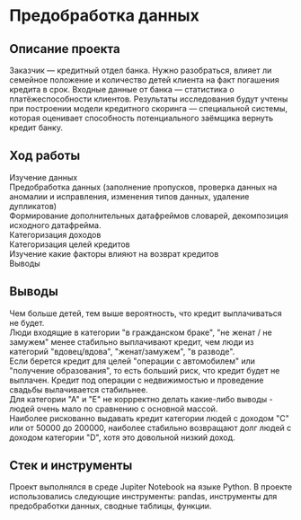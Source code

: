 <div id-"header" align-"center">
<h1>Предобработка данных</h1>

<div id-"header" align-"center">
<h2>Описание проекта</h2>
<p1> Заказчик — кредитный отдел банка. Нужно разобраться, влияет ли семейное положение и количество детей клиента на факт погашения кредита в срок. Входные данные от банка — статистика о платёжеспособности клиентов.
Результаты исследования будут учтены при построении модели кредитного скоринга — специальной системы, которая оценивает способность потенциального заёмщика вернуть кредит банку.
</p1>

<div id-"header" align-"center">
<h2>Ход работы</h2>
<p2> Изучение данных<br>
  Предобработка данных (заполнение пропусков, проверка данных на аномалии и исправления, изменения типов данных, удаление дупликатов)<br>
  Формирование дополнительных датафреймов словарей, декомпозиция исходного датафрейма.<br>
  Категоризация доходов<br>
  Категоризация целей кредитов<br>
  Изучение какие факторы влияют на возврат кредитов<br>
  Выводы</p2>
  
<div id-"header" align-"center">
<h2>Выводы</h2>
<p4>Чем больше детей, тем выше вероятность, что кредит выплачиваться не будет.<br>
Люди входящие в категории "в гражданском браке", "не женат / не замужем" менее стабильно выплачивают кредит, чем люди из категорий "вдовец/вдова", "женат/замужем", "в разводе".<br>
Если берется кредит для целей "операции с автомобилем" или "получение образования", то есть больший риск, что кредит будет не выплачен. Кредит под операции с недвижимостью и проведение свадьбы вылачивается стабильнее.<br>
Для категории "А" и "Е" не коррректно делать какие-либо выводы - людей очень мало по сравнению с основной массой.<br>
Наиболее рискованно выдавать кредит категории людей с доходом "С" или от 50000 до 200000, наиболее стабильно возвращают долг людей с доходом категории "D", хотя это довольной низкий доход.
</p4>

<div id-"header" align-"center">
<h2>Стек и инструменты</h2>
<p4> Проект выполнялся в среде Jupiter Notebook на языке Python. В проекте использовались следующие инструменты: pandas, инструменты для предобработки данных, сводные таблицы, функции.
</p4>  

</div>
